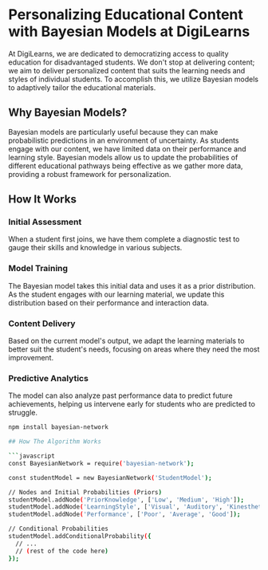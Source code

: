 # Personalizing Educational Content with Bayesian Models at DigiLearns

At DigiLearns, we are dedicated to democratizing access to quality education for disadvantaged students. We don't stop at delivering content; we aim to deliver personalized content that suits the learning needs and styles of individual students. To accomplish this, we utilize Bayesian models to adaptively tailor the educational materials.

## Why Bayesian Models?

Bayesian models are particularly useful because they can make probabilistic predictions in an environment of uncertainty. As students engage with our content, we have limited data on their performance and learning style. Bayesian models allow us to update the probabilities of different educational pathways being effective as we gather more data, providing a robust framework for personalization.

## How It Works

### Initial Assessment
When a student first joins, we have them complete a diagnostic test to gauge their skills and knowledge in various subjects.

### Model Training
The Bayesian model takes this initial data and uses it as a prior distribution. As the student engages with our learning material, we update this distribution based on their performance and interaction data.

### Content Delivery
Based on the current model's output, we adapt the learning materials to better suit the student's needs, focusing on areas where they need the most improvement.

### Predictive Analytics
The model can also analyze past performance data to predict future achievements, helping us intervene early for students who are predicted to struggle.

```bash
npm install bayesian-network

## How The Algorithm Works

```javascript
const BayesianNetwork = require('bayesian-network');

const studentModel = new BayesianNetwork('StudentModel');

// Nodes and Initial Probabilities (Priors)
studentModel.addNode('PriorKnowledge', ['Low', 'Medium', 'High']);
studentModel.addNode('LearningStyle', ['Visual', 'Auditory', 'Kinesthetic']);
studentModel.addNode('Performance', ['Poor', 'Average', 'Good']);

// Conditional Probabilities
studentModel.addConditionalProbability({
  // ...
  // (rest of the code here)
});

